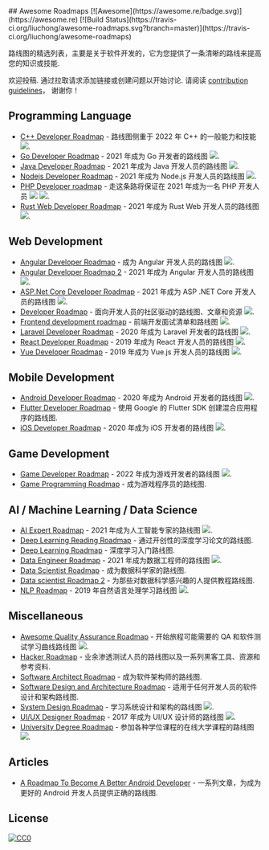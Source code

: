 <div class="github-widget" data-repo="liuchong/awesome-roadmaps"></div>
<script async src="https://pagead2.googlesyndication.com/pagead/js/adsbygoogle.js"></script><ins class="adsbygoogle" style="display:block" data-ad-client="ca-pub-6890694312814945" data-ad-slot="5473692530" data-ad-format="auto"  data-full-width-responsive="true"></ins><script>(adsbygoogle = window.adsbygoogle || []).push({});</script>
## Awesome Roadmaps [![Awesome](https://awesome.re/badge.svg)](https://awesome.re) [![Build Status](https://travis-ci.org/liuchong/awesome-roadmaps.svg?branch=master)](https://travis-ci.org/liuchong/awesome-roadmaps)

路线图的精选列表，主要是关于软件开发的，它为您提供了一条清晰的路线来提高您的知识或技能.

欢迎投稿.
通过拉取请求添加链接或创建问题以开始讨论.
请阅读 [contribution guidelines](https://github.com/liuchong/awesome-roadmaps/blob/master/contributing.md)， 谢谢你！



## Programming Language
- [C++ Developer Roadmap](https://raw.githubusercontent.com/salmer/CppDeveloperRoadmap) - 路线图侧重于 2022 年 C++ 的一般能力和技能 [<img src="https://img.shields.io/badge/Roadmap-2022-green.svg">](https://raw.githubusercontent.com/salmer/CppDeveloperRoadmap).
- [Go Developer Roadmap](https://raw.githubusercontent.com/Alikhll/golang-developer-roadmap) - 2021 年成为 Go 开发者的路线图 [<img src="https://img.shields.io/badge/Roadmap-2021-green.svg">](https://raw.githubusercontent.com/Alikhll/golang-developer-roadmap).
- [Java Developer Roadmap](https://raw.githubusercontent.com/s4kibs4mi/java-developer-roadmap) - 2021 年成为 Java 开发人员的路线图 [<img src="https://img.shields.io/badge/Roadmap-2021-green.svg">](https://raw.githubusercontent.com/s4kibs4mi/java-developer-roadmap).
- [Nodejs Developer Roadmap](https://raw.githubusercontent.com/aliyr/Nodejs-Developer-Roadmap) - 2021 年成为 Node.js 开发人员的路线图 [<img src="https://img.shields.io/badge/Roadmap-2021-green.svg">](https://raw.githubusercontent.com/aliyr/Nodejs-Developer-Roadmap).
- [PHP Developer roadmap](https://raw.githubusercontent.com/thecodeholic/php-developer-roadmap) - 走这条路将保证在 2021 年成为一名 PHP 开发人员 [<img src="https://img.shields.io/badge/Roadmap-2021-green.svg">](https://raw.githubusercontent.com/thecodeholic/php-developer-roadmap) [<img src="https://img.shields.io/badge/YouTube-FF0000?logo=youtube">](https://raw.githubusercontent.com/thecodeholic/php-developer-roadmap).
- [Rust Web Developer Roadmap](https://raw.githubusercontent.com/anshulrgoyal/rust-web-developer-roadmap) - 2021 年成为 Rust Web 开发人员的路线图 [<img src="https://img.shields.io/badge/Roadmap-2021-green.svg">](https://raw.githubusercontent.com/anshulrgoyal/rust-web-developer-roadmap).


## Web Development
- [Angular Developer Roadmap](https://raw.githubusercontent.com/sulco/angular-developer-roadmap) - 成为 Angular 开发人员的路线图 [<img src="https://img.shields.io/badge/Roadmap-2018-yellow.svg">](https://raw.githubusercontent.com/sulco/angular-developer-roadmap).
- [Angular Developer Roadmap 2](https://raw.githubusercontent.com/saifaustcse/angular-developer-roadmap) - 2021 年成为 Angular 开发人员的路线图 [<img src="https://img.shields.io/badge/Roadmap-2021-green.svg">](https://raw.githubusercontent.com/saifaustcse/angular-developer-roadmap).
- [ASP.Net Core Developer Roadmap](https://raw.githubusercontent.com/MoienTajik/AspNetCore-Developer-Roadmap) - 2021 年成为 ASP .NET Core 开发人员的路线图 [<img src="https://img.shields.io/badge/Roadmap-2021-green.svg">](https://raw.githubusercontent.com/MoienTajik/AspNetCore-Developer-Roadmap).
- [Developer Roadmap](https://raw.githubusercontent.com/kamranahmedse/developer-roadmap) - 面向开发人员的社区驱动的路线图、文章和资源 [<img src="https://img.shields.io/badge/Roadmap-2022-green.svg">](https://raw.githubusercontent.com/kamranahmedse/developer-roadmap).
- [Frontend development roadmap](https://raw.githubusercontent.com/sadanandpai/frontend-learning-kit/blob/main/2022_FE_roadmap.pdf) - 前端开发面试清单和路线图 [<img src="https://img.shields.io/badge/Roadmap-2022-green.svg">](https://raw.githubusercontent.com/kamranahmedse/developer-roadmap/blob/main/2022_FE_roadmap.pdf).
- [Laravel Developer Roadmap](https://raw.githubusercontent.com/Hasnayeen/laravel-developer-roadmap) - 2020 年成为 Laravel 开发者的路线图 [<img src="https://img.shields.io/badge/Roadmap-2020-yellowgreen.svg">](https://raw.githubusercontent.com/Hasnayeen/laravel-developer-roadmap).
- [React Developer Roadmap](https://raw.githubusercontent.com/adam-golab/react-developer-roadmap) - 2019 年成为 React 开发人员的路线图 [<img src="https://img.shields.io/badge/Roadmap-2019-yellowgreen.svg">](https://raw.githubusercontent.com/adam-golab/react-developer-roadmap).
- [Vue Developer Roadmap](https://raw.githubusercontent.com/flaviocopes/vue-developer-roadmap) - 2019 年成为 Vue.js 开发人员的路线图 [<img src="https://img.shields.io/badge/Roadmap-2019-yellowgreen.svg">](https://raw.githubusercontent.com/flaviocopes/vue-developer-roadmap).

## Mobile Development
- [Android Developer Roadmap](https://raw.githubusercontent.com/anacoimbrag/android-developer-roadmap) - 2020 年成为 Android 开发者的路线图 [<img src="https://img.shields.io/badge/Roadmap-2020-yellowgreen.svg">](https://raw.githubusercontent.com/anacoimbrag/android-developer-roadmap).
- [Flutter Developer Roadmap](https://github.com/olexale/flutter_roadmap) - 使用 Google 的 Flutter SDK 创建混合应用程序的路线图.
- [iOS Developer Roadmap](https://raw.githubusercontent.com/BohdanOrlov/iOS-Developer-Roadmap) - 2020 年成为 iOS 开发者的路线图 [<img src="https://img.shields.io/badge/Roadmap-2020-yellowgreen.svg">](https://raw.githubusercontent.com/BohdanOrlov/iOS-Developer-Roadmap).

## Game Development
- [Game Developer Roadmap](https://raw.githubusercontent.com/utilForever/game-developer-roadmap) - 2022 年成为游戏开发者的路线图 [<img src="https://img.shields.io/badge/Roadmap-2022-green.svg">](https://raw.githubusercontent.com/utilForever/game-developer-roadmap).
- [Game Programming Roadmap](https://github.com/miloyip/game-programmer) - 成为游戏程序员的路线图.

## AI / Machine Learning / Data Science
- [AI Expert Roadmap](https://raw.githubusercontent.com/AMAI-GmbH/AI-Expert-Roadmap) - 2021 年成为人工智能专家的路线图 [<img src="https://img.shields.io/badge/Roadmap-2021-green.svg">](https://raw.githubusercontent.com/AMAI-GmbH/AI-Expert-Roadmap).
- [Deep Learning Reading Roadmap](https://github.com/floodsung/Deep-Learning-Papers-Reading-Roadmap) - 通过开创性的深度学习论文的路线图.
- [Deep Learning Roadmap](https://github.com/machinelearningmindset/deep-learning-roadmap) - 深度学习入门路线图.
- [Data Engineer Roadmap](https://raw.githubusercontent.com/datastacktv/data-engineer-roadmap) - 2021 年成为数据工程师的路线图 [<img src="https://img.shields.io/badge/Roadmap-2021-green.svg">](https://raw.githubusercontent.com/datastacktv/data-engineer-roadmap).
- [Data Scientist Roadmap](https://github.com/hasbrain/data-science-roadmap) - 成为数据科学家的路线图.
- [Data scientist Roadmap 2](https://github.com/MrMimic/data-scientist-roadmap) - 为那些对数据科学感兴趣的人提供教程路线图.
- [NLP Roadmap](https://raw.githubusercontent.com/graykode/nlp-roadmap) - 2019 年自然语言处理学习路线图 [<img src="https://img.shields.io/badge/Roadmap-2019-yellowgreen.svg">](https://raw.githubusercontent.com/graykode/nlp-roadmap).

## Miscellaneous
- [Awesome Quality Assurance Roadmap](https://raw.githubusercontent.com/fityanos/awesome-quality-assurance-roadmap) - 开始旅程可能需要的 QA 和软件测试学习曲线路线图 [<img src="https://img.shields.io/badge/Roadmap-2021-green.svg">](https://raw.githubusercontent.com/fityanos/awesome-quality-assurance-roadmap).
- [Hacker Roadmap](https://github.com/Sundowndev/hacker-roadmap) - 业余渗透测试人员的路线图以及一系列黑客工具、资源和参考资料.
- [Software Architect Roadmap](https://github.com/AlaaAttya/software-architect-roadmap) - 成为软件架构师的路线图.
- [Software Design and Architecture Roadmap](https://github.com/stemmlerjs/software-design-and-architecture-roadmap) - 适用于任何开发人员的软件设计和架构路线图.
- [System Design Roadmap](https://raw.githubusercontent.com/mohsenshafiei/system-design-master-plan) - 学习系统设计和架构的路线图 [<img src="https://img.shields.io/badge/Roadmap-2021-green.svg">](https://raw.githubusercontent.com/mohsenshafiei/system-design-master-plan).
- [UI/UX Designer Roadmap](https://raw.githubusercontent.com/togiberlin/ui-ux-designer-roadmap) - 2017 年成为 UI/UX 设计师的路线图 [<img src="https://img.shields.io/badge/Roadmap-2017-yellow.svg">](https://raw.githubusercontent.com/togiberlin/ui-ux-designer-roadmap).
- [University Degree Roadmap](https://raw.githubusercontent.com/nietsymerej/collecobrary) - 参加各种学位课程的在线大学课程的路线图 [<img src="https://img.shields.io/badge/Roadmap-2021-green.svg">](https://raw.githubusercontent.com/nietsymerej/collecobrary).

## Articles
- [A Roadmap To Become A Better Android Developer](https://medium.com/mindorks/a-roadmap-to-become-a-better-android-developer-3038cf7f8c8d) - 一系列文章，为成为更好的 Android 开发人员提供正确的路线图.

## License

[![CC0](http://mirrors.creativecommons.org/presskit/buttons/88x31/svg/cc-zero.svg)](https://creativecommons.org/publicdomain/zero/1.0/)
